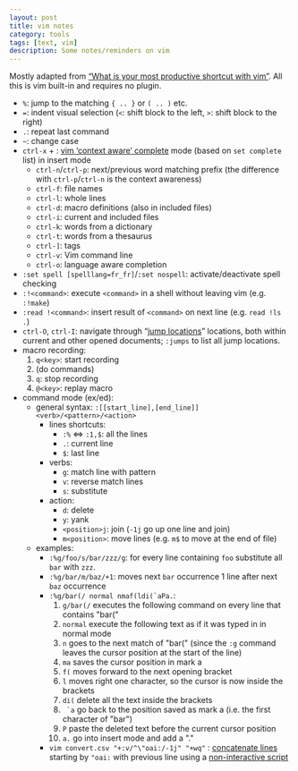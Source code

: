 ```yaml
---
layout: post
title: vim notes
category: tools
tags: [text, vim]
description: Some notes/reminders on vim
---
```


Mostly adapted from [“What is your most productive shortcut with vim”](stackoverflow.com/questions/1218390/what-is-your-most-productive-shortcut-with-vim). All this is vim built-in and requires no plugin.

* `%`: jump to the matching `{ .. }` or `( .. )` etc.
* `=`: indent visual selection (`<`: shift block to the left, `>`: shift block to the right)
* `.`: repeat last command
* `~`: change case
* `ctrl-x` + : [vim ‘context aware’ complete](https://www.youtube.com/watch?v=3TX3kV3TICU) mode (based on `set complete` list) in insert mode
    * `ctrl-n`/`ctrl-p`: next/previous word matching prefix (the difference with `ctrl-p`/`ctrl-n` is the context awareness)
    * `ctrl-f`: file names
    * `ctrl-l`: whole lines
    * `ctrl-d`: macro definitions (also in included files)
    * `ctrl-i`: current and included files
    * `ctrl-k`: words from a dictionary
    * `ctrl-t`: words from a thesaurus
    * `ctrl-]`: tags
    * `ctrl-v`: Vim command line
    * `ctrl-o`: language aware completion
* `:set spell [spelllang=fr_fr]`/`:set nospell`: activate/deactivate spell checking
* `:!<command>`: execute `<command>` in a shell without leaving vim (e.g. `:!make`)
* `:read !<command>`: insert result of `<command>` on next line (e.g. `read !ls .`)
* `ctrl-O`, `ctrl-I`: navigate through “[jump locations](http://vim.wikia.com/wiki/Jumping_to_previously_visited_locations)” locations, both within current and other opened documents; `:jumps` to list all jump locations.
* macro recording:
    1. `q<key>`: start recording
    2. (do commands)
    3. `q`: stop recording
    4. `@<key>`: replay macro
* command mode (ex/ed):
    * general syntax: `:[[start_line],[end_line]]<verb>/<pattern>/<action>`
        * lines shortcuts:
            * `:%` ⇔  `:1,$`: all the lines
            * `.`: current line
            * `$`: last line
        * verbs:
            * `g`: match line with pattern
            * `v`: reverse match lines
            * `s`: substitute
        * action:
            * `d`: delete
            * `y`: yank
            * `<position>j`: join (`-1j` go up one line and join)
            * `m<position>`: move lines (e.g. `m$` to move at the end of file)
    * examples:
        * `:%g/foo/s/bar/zzz/g`: for every line containing `foo` substitute all `bar` with `zzz`.
        * `:%g/bar/m/baz/+1`: moves next `bar` occurrence 1 line after next `baz` occurrence
        * ``:%g/bar(/ normal nmaf(ldi(`aPa.``:
            1. `g/bar(/`  executes the following command on every line that contains "bar("
            1. `normal`   execute the following text as if it was typed in in normal mode
            1. `n`        goes to the next match of "bar(" (since the `:g` command leaves the cursor position at the start of the line)
            1. `ma`       saves the cursor position in mark a
            1. `f(`       moves forward to the next opening bracket
            1. `l`        moves right one character, so the cursor is now inside the brackets
            1. `di(`      delete all the text inside the brackets
            1. `` `a``     go back to the position saved as mark a (i.e. the first character of "bar")
            1. `P`        paste the deleted text before the current cursor position
            1. `a.`       go into insert mode and add a "."
        * `vim convert.csv "+:v/^\"oai:/-1j" "+wq"` : [concatenate lines](http://superuser.com/a/565566/218469) starting by `"oai:` with previous line using a [non-interactive script](http://unix.stackexchange.com/a/14226)
